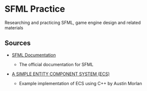 # SFML Practice

Researching and practicing SFML, game engine design and related materials

## Sources

- [SFML Documentation](https://www.sfml-dev.org/documentation/2.6.1/)
    - The official documentation for SFML

- [A SIMPLE ENTITY COMPONENT SYSTEM (ECS)](https://austinmorlan.com/posts/entity_component_system/)
    - Example implementation of ECS using C++ by Austin Morlan